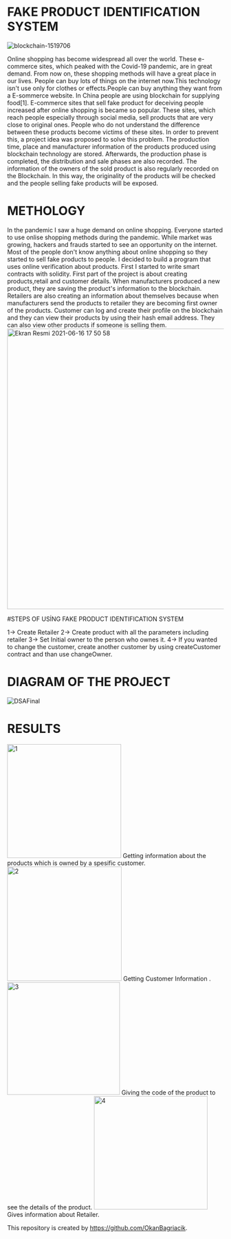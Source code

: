 # FAKE PRODUCT IDENTIFICATION SYSTEM

![blockchain-1519706](https://user-images.githubusercontent.com/48045619/122240497-80875300-ceca-11eb-9077-f2499378fef8.jpg)

  Online shopping has become widespread all over the world. These e-commerce sites, which peaked with the Covid-19 pandemic, are in great demand. From now on, these shopping methods will have a great place in our lives. People can buy lots of things on the internet now.This technology isn't use only for clothes or effects.People can buy anything they want from a E-sommerce website. In China people are using blockchain for supplying food[1].
E-commerce sites that sell fake product for deceiving people increased after online shopping is became so popular. These sites, which reach people especially through social media, sell products that are very close to original ones. People who do not understand the difference between these products become victims of these sites. In order to prevent this, a project idea was proposed to solve this problem.
The production time, place and manufacturer information of the products produced using blockchain technology are stored. Afterwards, the production phase is completed, the distribution and sale phases are also recorded. The information of the owners of the sold product is also regularly recorded on the Blockchain. In this way, the originality of the products will be checked and the people selling fake products will be exposed.

# METHOLOGY

  In the pandemic I saw a huge demand on online shopping. Everyone started to use onlise shopping methods during the pandemic. While market was growing, hackers and frauds started to see an opportunity on the internet. Most of the people don't know anything about online shopping so they started to sell fake products to people. I decided to build a program that uses online verification about products. First I started to write smart contracts with solidity. First part of the project is about creating products,retail and customer details. When manufacturers produced a new product, they are saving the product's information to the blockchain. Retailers are also creating an information about themselves because when manufacturers send the products to retailer they are becoming first owner of the products. Customer can log and create their profile on the blockchain and they can view their products by using their hash email address. They can also view other products if someone is selling them. 
  <img width="653" alt="Ekran Resmi 2021-06-16 17 50 58" src="https://user-images.githubusercontent.com/48045619/122278883-17b2d180-cef0-11eb-88a5-5a887804cf67.png">

#STEPS OF USİNG FAKE PRODUCT IDENTIFICATION SYSTEM

1-> Create Retailer
2-> Create product with all the parameters including retailer
3-> Set Initial owner to the person who ownes it.
4-> If you wanted to change the customer, create another customer by using createCustomer contract and than use changeOwner. 

# DIAGRAM OF THE PROJECT
![DSAFinal](https://user-images.githubusercontent.com/48045619/122279889-3d8ca600-cef1-11eb-899b-233ea43e1602.png)

# RESULTS

<img width="265" alt="1" src="https://user-images.githubusercontent.com/48045619/122286220-4c2a8b80-cef8-11eb-80ef-625b1bcb3eaf.png">
Getting information about the products which is owned by a spesific customer.
<img width="266" alt="2" src="https://user-images.githubusercontent.com/48045619/122286237-50ef3f80-cef8-11eb-93b6-0a93e537f3b6.png">
Getting Customer Information .
<img width="262" alt="3" src="https://user-images.githubusercontent.com/48045619/122286249-53519980-cef8-11eb-96cc-66f03e1fcf21.png">
Giving the code of the product to see the details of the product.
<img width="264" alt="4" src="https://user-images.githubusercontent.com/48045619/122286275-58aee400-cef8-11eb-8028-be2e7003b6c7.png">
Gives information about Retailer. 

This repository is created by https://github.com/OkanBagriacik.

